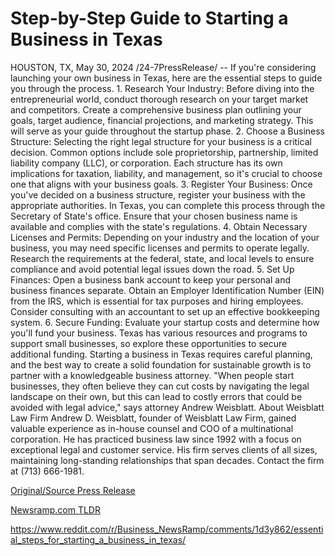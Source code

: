 # Step-by-Step Guide to Starting a Business in Texas

HOUSTON, TX, May 30, 2024 /24-7PressRelease/ -- If you're considering launching your own business in Texas, here are the essential steps to guide you through the process.  1. Research Your Industry: Before diving into the entrepreneurial world, conduct thorough research on your target market and competitors. Create a comprehensive business plan outlining your goals, target audience, financial projections, and marketing strategy. This will serve as your guide throughout the startup phase.  2. Choose a Business Structure: Selecting the right legal structure for your business is a critical decision. Common options include sole proprietorship, partnership, limited liability company (LLC), or corporation. Each structure has its own implications for taxation, liability, and management, so it's crucial to choose one that aligns with your business goals.  3. Register Your Business: Once you've decided on a business structure, register your business with the appropriate authorities. In Texas, you can complete this process through the Secretary of State's office. Ensure that your chosen business name is available and complies with the state's regulations.  4. Obtain Necessary Licenses and Permits: Depending on your industry and the location of your business, you may need specific licenses and permits to operate legally. Research the requirements at the federal, state, and local levels to ensure compliance and avoid potential legal issues down the road.  5. Set Up Finances: Open a business bank account to keep your personal and business finances separate. Obtain an Employer Identification Number (EIN) from the IRS, which is essential for tax purposes and hiring employees. Consider consulting with an accountant to set up an effective bookkeeping system.  6. Secure Funding: Evaluate your startup costs and determine how you'll fund your business. Texas has various resources and programs to support small businesses, so explore these opportunities to secure additional funding.  Starting a business in Texas requires careful planning, and the best way to create a solid foundation for sustainable growth is to partner with a knowledgeable business attorney.   "When people start businesses, they often believe they can cut costs by navigating the legal landscape on their own, but this can lead to costly errors that could be avoided with legal advice," says attorney Andrew Weisblatt.  About Weisblatt Law Firm  Andrew D. Weisblatt, founder of Weisblatt Law Firm, gained valuable experience as in-house counsel and COO of a multinational corporation. He has practiced business law since 1992 with a focus on exceptional legal and customer service. His firm serves clients of all sizes, maintaining long-standing relationships that span decades. Contact the firm at (713) 666-1981. 

[Original/Source Press Release](https://www.24-7pressrelease.com/press-release/511039/step-by-step-guide-to-starting-a-business-in-texas)
                    

[Newsramp.com TLDR](None) 

https://www.reddit.com/r/Business_NewsRamp/comments/1d3y862/essential_steps_for_starting_a_business_in_texas/